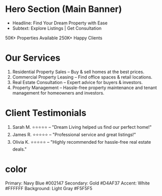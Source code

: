 # Hero Section (Main Banner)
* Headline: Find Your Dream Property with Ease
* Subtext: Explore Listings | Get Consultation

50K+ Properties Available
250K+ Happy Clients


# Our Services
1. Residential Property Sales – Buy & sell homes at the best prices.
2. Commercial Property Leasing – Find office spaces & retail locations.
3. Real Estate Consultation – Expert advice for buyers & investors.
4. Property Management – Hassle-free property maintenance and tenant management for homeowners and investors.


# Client Testimonials
1. Sarah M. ⭐⭐⭐⭐⭐ – "Dream Living helped us find our perfect home!"
2. James R. ⭐⭐⭐⭐⭐ – "Professional service and great listings!"
3. Olivia K. ⭐⭐⭐⭐⭐ – "Highly recommended for hassle-free real estate deals."

# color
Primary: Navy Blue #002147
Secondary: Gold #D4AF37
Accent: White #FFFFFF
Background: Light Gray #F5F5F5